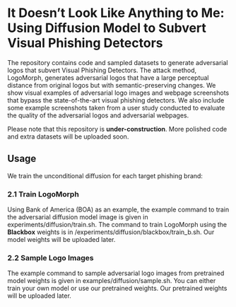# It Doesn’t Look Like Anything to Me: Using Diffusion Model to Subvert Visual Phishing Detectors

The repository contains code and sampled datasets to generate adversarial logos that subvert Visual Phishing Detectors. The attack method, LogoMorph, generates adversarial logos that have a large perceptual distance from original logos but with semantic-preserving changes. We show visual examples of adversarial logo images and webpage screenshots that bypass the state-of-the-art visual phishing detectors. We also include some example screenshots taken from a user study conducted to evaluate the quality of the adversarial logos and adversarial webpages. 

Please note that this repository is **under-construction**. More polished code and extra datasets will be uploaded soon.

## Usage
We train the unconditional diffusion for each target phishing brand: 

### 2.1 Train LogoMorph
Using Bank of America (BOA) as an example, the example command to train the adversarial diffusion model image is given in experiments/diffusion/train.sh. The command to train LogoMorph using the **Blackbox** weights is in /experiments/diffusion/blackbox/train_b.sh. Our model weights will be uploaded later. 

### 2.2 Sample Logo Images
The example command to sample adversarial logo images from pretrained model weights is given in examples/diffusion/sample.sh. You can either train your own model or use our pretrained weights. Our pretrained weights will be uploaded later.  
